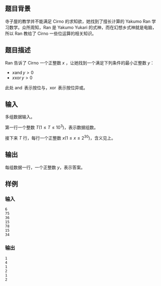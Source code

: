 ## 题目背景

寺子屋的教学并不能满足 Cirno 的求知欲，她找到了擅长计算的 Yakumo Ran 学习数学。众所周知，Ran 是 Yakumo Yukari 的式神，而在幻想乡式神就是电脑，所以 Ran 教给了 Cirno 一些位运算的相关知识。

## 题目描述

Ran 告诉了 Cirno 一个正整数 $x$ ，让她找到一个满足下列条件的最小正整数 $y$：

+ $x \operatorname{and} y>0$
+ $x \operatorname{xor} y>0$

此处 $\operatorname{and}$ 表示按位与，$\operatorname{xor}$ 表示按位异或。

## 输入
多组数据输入。

第一行一个整数 $T(1 \leq T \leq 10^3)$，表示数据组数。

接下来 $T$ 行，每行一个正整数 $x(1 \leq x \leq 2^{30})$，含义见上。
## 输出
每组数据一行，一个正整数 $y$，表示答案。
## 样例
### 输入
    6
    75
    36
    15
    78
    15
    34
### 输出
    1
    4
    1
    2
    1
    2
